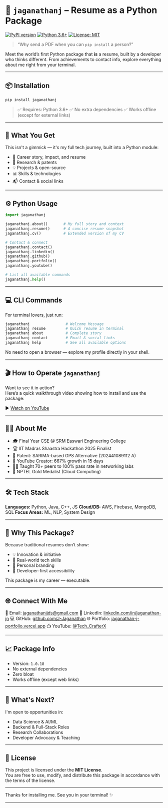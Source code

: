 # 🚀 `jaganathanj` – Resume as a Python Package

[![PyPI version](https://badge.fury.io/py/jaganathanj.svg)](https://badge.fury.io/py/jaganathanj)
[![Python 3.6+](https://img.shields.io/badge/python-3.6+-blue.svg)](https://www.python.org/downloads/)
[![License: MIT](https://img.shields.io/badge/License-MIT-yellow.svg)](https://opensource.org/licenses/MIT)

> “Why send a PDF when you can `pip install` a person?”

Meet the world’s first Python package that **is** a resume, built by a developer who thinks different. From achievements to contact info, explore everything about me right from your terminal.

---

## 📦 Installation

```bash
pip install jaganathanj
````

> ✅ Requires: Python 3.6+
> ✅ No extra dependencies
> ✅ Works offline (except for external links)

---

## 🧠 What You Get

This isn't a gimmick — it's my full tech journey, built into a Python module:

* 📘 Career story, impact, and resume
* 🧠 Research & patents
* 💡 Projects & open-source
* 📊 Skills & technologies
* 📬 Contact & social links

---

## ⚙️ Python Usage

```python
import jaganathanj

jaganathanj.about()       # My full story and context
jaganathanj.resume()      # A concise resume snapshot
jaganathanj.cv()          # Extended version of my CV

# Contact & connect
jaganathanj.contact()
jaganathanj.linkedin()
jaganathanj.github()
jaganathanj.portfolio()
jaganathanj.youtube()

# List all available commands
jaganathanj.help()
```

---

## 💻 CLI Commands

For terminal lovers, just run:

```bash
jaganathanj                # Welcome Message
jaganathanj resume         # Quick resume in terminal
jaganathanj about          # Complete story
jaganathanj contact        # Email & social links
jaganathanj help           # See all available options
```

No need to open a browser — explore my profile directly in your shell.

---

## 🎬 How to Operate `jaganathanj`

Want to see it in action?  
Here’s a quick walkthrough video showing how to install and use the package:

▶️ [Watch on YouTube](https://youtu.be/LFaU3U8HQqA)

---

## 👨‍💻 About Me

* 🎓 Final Year CSE @ SRM Easwari Engineering College
* 🏆 IIT Madras Shaastra Hackathon 2025 Finalist
* 📜 Patent: SARIMA-based GPS Alternative (202441089112 A)
* 🎥 YouTube Creator: 667% growth in 15 days
* 👨‍🏫 Taught 70+ peers to 100% pass rate in networking labs
* 🥇 NPTEL Gold Medalist (Cloud Computing)

---

## 🛠️ Tech Stack

**Languages:** Python, Java, C++, JS
**Cloud/DB:** AWS, Firebase, MongoDB, SQL
**Focus Areas:** ML, NLP, System Design

---

## 🎯 Why This Package?

Because traditional resumes don’t show:

* 💡 Innovation & initiative
* 📐 Real-world tech skills
* 🎯 Personal branding
* 📱 Developer-first accessibility

This package is my career — executable.

---

## 🌐 Connect With Me

📧 Email: [jaganathanjjds@gmail.com](mailto:jaganathanjjds@gmail.com)
🔗 LinkedIn: [linkedin.com/in/jaganathan-jn](https://linkedin.com/in/jaganathan-jn)
💻 GitHub: [github.com/J-Jaganathan](https://github.com/J-Jaganathan)
🌐 Portfolio: [jaganathan-j-portfolio.vercel.app](https://jaganathan-j-portfolio.vercel.app/)
📺 YouTube: [@Tech\_CrafterX](https://youtube.com/@Tech_CrafterX)

---

## 📈 Package Info

* Version: `1.0.18`
* No external dependencies
* Zero bloat
* Works offline (except web links)

---

## 🚀 What's Next?

I'm open to opportunities in:

* Data Science & AI/ML
* Backend & Full-Stack Roles
* Research Collaborations
* Developer Advocacy & Teaching

---

## 📜 License

This project is licensed under the **MIT License**.  
You are free to use, modify, and distribute this package in accordance with the terms of the license.

---

Thanks for installing me. See you in your terminal! ✨

---

